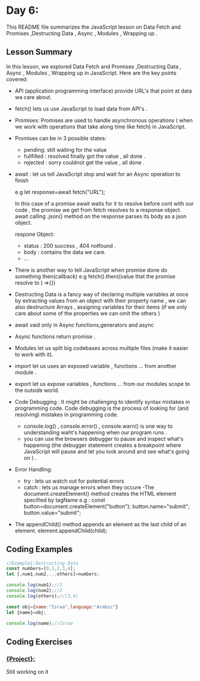 
# Day 6: 

This README file summarizes the JavaScript lesson on Data Fetch and Promises ,Destructing Data , Async , Modules , Wrapping up   . 

## Lesson Summary

In this lesson, we explored Data Fetch and Promises ,Destructing Data , Async , Modules , Wrapping up in JavaScript. Here are the key points covered:
- API (application programming interface) provide URL's that point at data wa care about.
- fetch() lets us use JavaScript to load data from API's .
- Promises: Promises are used to handle asynchronous operations ( when we work with operations that take along time like fetch) in JavaScript.
- Promises can be in 3 possible states:
   - pending: still waiting for the value
   - fullfilled : resolved finally got the value , all done .
   - rejected : sorry couldnot get the value , all done .
- await : let us tell JavaScript stop and wait for an Async operation to finish
  
  e.g let response=await fetch("URL");
  
   In this case of a promise await waits for it to resolve before cont with our code , the promise we get from fetch resolves to a response object.
    await calling .json() method on the response parses its body as a json object. 

  respone Object:
    -  status :  200 success , 404 notfound .
    - body : contains the data we care.
    - ...
- There is another way to tell JavaScript when promise done do something then(callback)  e.g  fetch().then((value that the promise resolve to ) =>{})
- Destructing Data is a fancy way of declaring multiple variables at once by extracting values from an object with their property name  , we can also destructure Arrays , assigning variables for their items
  (if we only care about some of the properties we can omit the others )
- await vaid only in Async functions,generators and async
- Async functions return promise .
- Modules let us split big codebases across multiple files (make it easier to work with it).
- import let us uses an exposed variable , functions ... from another module .
- export let us expose variables , functions  ... from our modules scope to the outside world.
- Code Debugging : It might be challenging to identify syntax mistakes in programming code.
Code debugging is the process of looking for (and resolving) mistakes in programming code.
   - console.log() , console.error() , console.warn() is one way to understanding waht's happening  when our program runs .
   - you can use the browsers debugger to pause and inspect what's happening (the debugger statement creates a  breakpoint where JavaScript will pause and let you look around and see what's going on ) .
- Error Handling:
    - try : lets us watch out for potential errors
    - catch : lets us manage errors when they occure
-The document.createElement() method creates the HTML element specified by tagName e.g :
   const button=document.createElement("button");
 button.name="submit";
button.value="submit";
-  The appendChild() method appends an element as the last child of an element.
  element.appendChild(child);

   
## Coding Examples

```javascript
//Example1:Destructing Data
const numbers=[0,1,2,3,4];
let [,num1,num2,...others]=numbers;

console.log(num1);//1
console.log(num2);//2
console.log(others);//[3,4]

const obj={name:"Israa",language:"Arabic"}
let {name}=obj;

console.log(name);//Israa

```


## Coding Exercises

### [{Project}:](https://github.com/orjwan-alrajaby/gsg-QA-Nablus-training-2023/blob/main/learning-sprint-1/week1%20-%20javascript-from-first-steps-to-professional/day%206/task.md)
Still working on it 